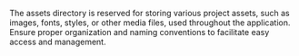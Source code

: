 The assets directory is reserved for storing various project assets, such as images, fonts, styles, or other media files, used throughout the application. Ensure proper organization and naming conventions to facilitate easy access and management.
